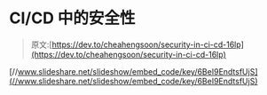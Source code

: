 # CI/CD 中的安全性

> 原文:[https://dev.to/cheahengsoon/security-in-ci-cd-16lp](https://dev.to/cheahengsoon/security-in-ci-cd-16lp)

[//www.slideshare.net/slideshow/embed_code/key/6BeI9EndtsfUjS](//www.slideshare.net/slideshow/embed_code/key/6BeI9EndtsfUjS)